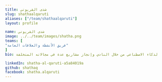 ```yaml
---
title: شذى القريوتي
slug: shathaalqaruti
aliases: ["/team/shathaalqaruti"]
layout: profile

name: شذى القريوتي
image: ../../team/images/shatha.png
teams: [
"فريق الأنشطة والعلاقات العامة"
]
bio: مدربة، ومرشدة، ومديرة العلاقات العامة والنشاطات. طالبة هندسة حاسوب - الجامعة الأردنية دخلت مجال الذكاء الاصطناعي من خلال النادي وإنجاز مشاريع عدة في مجالاته المتخلفة

linkedIn: shatha-al-qaruti-a5a84019a
github: shathaq
facebook: shatha.alqaruti
---
```


